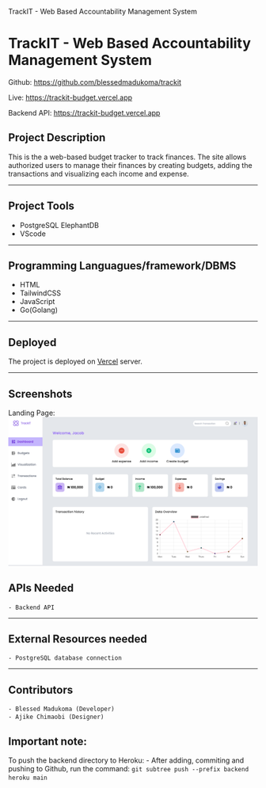 TrackIT - Web Based Accountability Management System





# TrackIT - Web Based Accountability Management System
Github: https://github.com/blessedmadukoma/trackit

Live: https://trackit-budget.vercel.app

Backend API: https://trackit-budget.vercel.app

## Project Description
This is the a web-based budget tracker to track finances. The site allows authorized users to manage their finances by creating budgets, adding the transactions and visualizing each income and expense.
<hr>

## Project Tools
   - PostgreSQL ElephantDB
   - VScode
<hr>

## Programming Languagues/framework/DBMS
 - HTML
 - TailwindCSS
 - JavaScript
 - Go(Golang)
<hr>

## Deployed
 The project is deployed on [Vercel](https://trackit-budget.vercel.app) server.
<hr>

## Screenshots

Landing Page:
![Landing page](frontend/assets/imgs/trackit-budget-dashboard.png)

## APIs Needed
    - Backend API
<hr>

## External Resources needed
    - PostgreSQL database connection
<hr>

## Contributors
    - Blessed Madukoma (Developer)
    - Ajike Chimaobi (Designer)

## Important note:
To push the backend directory to Heroku:
        - After adding, commiting and pushing to Github, run the command: `git subtree push --prefix backend heroku main`